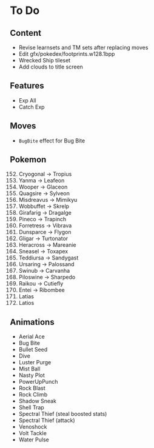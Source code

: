 # To Do


## Content

- Revise learnsets and TM sets after replacing moves
- Edit gfx/pokedex/footprints.w128.1bpp
- Wrecked Ship tileset
- Add clouds to title screen


## Features

- Exp All
- Catch Exp


## Moves

- `BugBite` effect for Bug Bite


## Pokemon

152. Cryogonal -> Tropius
193. Yanma -> Leafeon
194. Wooper -> Glaceon
195. Quagsire -> Sylveon
200. Misdreavus -> Mimikyu
202. Wobbuffet -> Skrelp
203. Girafarig -> Dragalge
204. Pineco -> Trapinch
205. Forretress -> Vibrava
206. Dunsparce -> Flygon
207. Gligar -> Turtonator
214. Heracross -> Mareanie
215. Sneasel -> Toxapex
216. Teddiursa -> Sandygast
217. Ursaring -> Palossand
220. Swinub -> Carvanha
221. Piloswine -> Sharpedo
243. Raikou -> Cutiefly
244. Entei -> Ribombee
252. Latias
253. Latios


## Animations

- Aerial Ace
- Bug Bite
- Bullet Seed
- Dive
- Luster Purge
- Mist Ball
- Nasty Plot
- PowerUpPunch
- Rock Blast
- Rock Climb
- Shadow Sneak
- Shell Trap
- Spectral Thief (steal boosted stats)
- Spectral Thief (attack)
- Venoshock
- Volt Tackle
- Water Pulse
